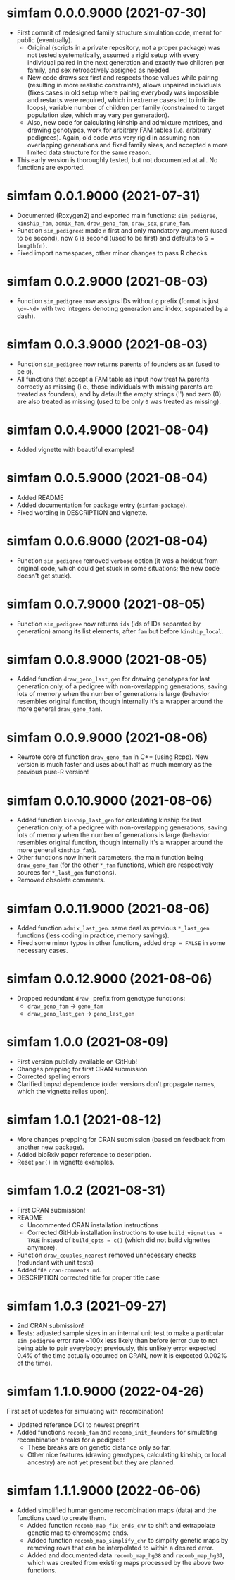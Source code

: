 # simfam 0.0.0.9000 (2021-07-30)

- First commit of redesigned family structure simulation code, meant for public (eventually).
  - Original (scripts in a private repository, not a proper package) was not tested systematically, assumed a rigid setup with every individual paired in the next generation and exactly two children per family, and sex retroactively assigned as needed.
  - New code draws sex first and respects those values while pairing (resulting in more realistic constraints), allows unpaired individuals (fixes cases in old setup where pairing everybody was impossible and restarts were required, which in extreme cases led to infinite loops), variable number of children per family (constrained to target population size, which may vary per generation).
  - Also, new code for calculating kinship and admixture matrices, and drawing genotypes, work for arbitrary FAM tables (i.e. arbitrary pedigrees).  Again, old code was very rigid in assuming non-overlapping generations and fixed family sizes, and accepted a more limited data structure for the same reason.
- This early version is thoroughly tested, but not documented at all.  No functions are exported.

# simfam 0.0.1.9000 (2021-07-31)

- Documented (Roxygen2) and exported main functions: `sim_pedigree`, `kinship_fam`, `admix_fam`, `draw_geno_fam`, `draw_sex`, `prune_fam`.
- Function `sim_pedigree`: made `n` first and only mandatory argument (used to be second), now `G` is second (used to be first) and defaults to `G = length(n)`.
- Fixed import namespaces, other minor changes to pass R checks.

# simfam 0.0.2.9000 (2021-08-03)

- Function `sim_pedigree` now assigns IDs without `g` prefix (format is just `\d+-\d+` with two integers denoting generation and index, separated by a dash).

# simfam 0.0.3.9000 (2021-08-03)

- Function `sim_pedigree` now returns parents of founders as `NA` (used to be `0`).
- All functions that accept a FAM table as input now treat `NA` parents correctly as missing (i.e., those individuals with missing parents are treated as founders), and by default the empty strings ('') and zero (0) are also treated as missing (used to be only `0` was treated as missing).

# simfam 0.0.4.9000 (2021-08-04)

- Added vignette with beautiful examples!

# simfam 0.0.5.9000 (2021-08-04)

- Added README
- Added documentation for package entry (`simfam-package`).
- Fixed wording in DESCRIPTION and vignette.

# simfam 0.0.6.9000 (2021-08-04)

- Function `sim_pedigree` removed `verbose` option (it was a holdout from original code, which could get stuck in some situations; the new code doesn't get stuck).

# simfam 0.0.7.9000 (2021-08-05)

- Function `sim_pedigree` now returns `ids` (ids of IDs separated by generation) among its list elements, after `fam` but before `kinship_local`.

# simfam 0.0.8.9000 (2021-08-05)

- Added function `draw_geno_last_gen` for drawing genotypes for last generation only, of a pedigree with non-overlapping generations, saving lots of memory when the number of generations is large (behavior resembles original function, though internally it's a wrapper around the more general `draw_geno_fam`).

# simfam 0.0.9.9000 (2021-08-06)

- Rewrote core of function `draw_geno_fam` in C++ (using Rcpp).
  New version is much faster and uses about half as much memory as the previous pure-R version!

# simfam 0.0.10.9000 (2021-08-06)

- Added function `kinship_last_gen` for calculating kinship for last generation only, of a pedigree with non-overlapping generations, saving lots of memory when the number of generations is large (behavior resembles original function, though internally it's a wrapper around the more general `kinship_fam`).
- Other functions now inherit parameters, the main function being `draw_geno_fam` (for the other `*_fam` functions, which are respectively sources for `*_last_gen` functions).
- Removed obsolete comments.

# simfam 0.0.11.9000 (2021-08-06)

- Added function `admix_last_gen`. same deal as previous `*_last_gen` functions (less coding in practice, memory savings).
- Fixed some minor typos in other functions, added `drop = FALSE` in some necessary cases.

# simfam 0.0.12.9000 (2021-08-06)

- Dropped redundant `draw_` prefix from genotype functions:
  - `draw_geno_fam` -> `geno_fam`
  - `draw_geno_last_gen` -> `geno_last_gen`

# simfam 1.0.0 (2021-08-09)

- First version publicly available on GitHub!
- Changes prepping for first CRAN submission
- Corrected spelling errors
- Clarified bnpsd dependence (older versions don't propagate names, which the vignette relies upon).

# simfam 1.0.1 (2021-08-12)

- More changes prepping for CRAN submission (based on feedback from another new package).
- Added bioRxiv paper reference to description.
- Reset `par()` in vignette examples.

# simfam 1.0.2 (2021-08-31)

- First CRAN submission!
- README
  - Uncommented CRAN installation instructions
  - Corrected GitHub installation instructions to use `build_vignettes = TRUE` instead of `build_opts = c()` (which did not build vignettes anymore).
- Function `draw_couples_nearest` removed unnecessary checks (redundant with unit tests)
- Added file `cran-comments.md`.
- DESCRIPTION corrected title for proper title case

# simfam 1.0.3 (2021-09-27)

- 2nd CRAN submission!
- Tests: adjusted sample sizes in an internal unit test to make a particular `sim_pedigree` error rate ~100x less likely than before (error due to not being able to pair everybody; previously, this unlikely error expected 0.4% of the time actually occurred on CRAN, now it is expected 0.002% of the time).

# simfam 1.1.0.9000 (2022-04-26)

First set of updates for simulating with recombination!

- Updated reference DOI to newest preprint
- Added functions `recomb_fam` and `recomb_init_founders` for simulating recombination breaks for a pedigree!
  - These breaks are on genetic distance only so far.
  - Other nice features (drawing genotypes, calculating kinship, or local ancestry) are not yet present but they are planned.

# simfam 1.1.1.9000 (2022-06-06)

- Added simplified human genome recombination maps (data) and the functions used to create them.
  - Added function `recomb_map_fix_ends_chr` to shift and extrapolate genetic map to chromosome ends.
  - Added function `recomb_map_simplify_chr` to simplify genetic maps by removing rows that can be interpolated to within a desired error.
  - Added and documented data `recomb_map_hg38` and `recomb_map_hg37`, which was created from existing maps processed by the above two functions.
